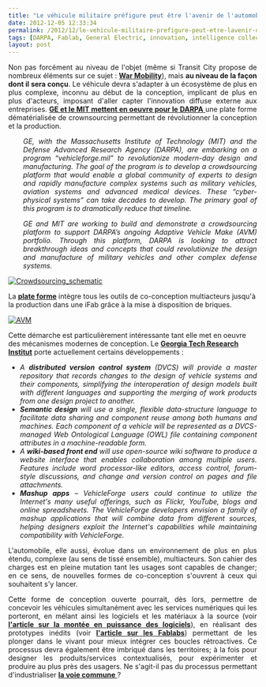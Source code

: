 ```yaml
---
title: "Le véhicule militaire préfigure peut être l'avenir de l'automobile"
date: 2012-12-05 12:33:34
permalink: /2012/12/le-vehicule-militaire-prefigure-peut-etre-lavenir-de-lautomobile.html
tags: [DARPA, Fablab, General Electric, innovation, intelligence collective, internet, internet des objets, MIT, plate-forme]
layout: post
---
```


<p style="text-align: justify">Non pas forcément au niveau de l'objet (même si Transit City propose de nombreux éléments sur ce sujet : <strong><a href="http://transit-city.blogspot.fr/2012/10/next-mule-smlxl.html" target="_blank">War Mobility</a></strong>), mais <strong>au niveau de la façon dont il sera conçu</strong>. Le véhicule devra s'adapter à un écosystème de plus en plus complexe, inconnu au début de la conception, implicant de plus en plus d'acteurs, imposant d'aller capter l'innovation diffuse externe aux entreprises. <a href="http://www.businesswire.com/news/home/20120405006106/en" target="_blank"><strong>GE et le MIT mettent en oeuvre pour le DARPA</strong> </a>une plate forme dématérialisée de crownsourcing permettant de révolutionner la conception et la production.</p> <p style="text-align: justify;padding-left: 30px"><em>GE, with the Massachusetts Institute of Technology (MIT) and the Defense Advanced Research Agency (DARPA), are embarking on a program “vehicleforge.mil” to revolutionize modern-day design and manufacturing. The goal of the program is to develop a crowdsourcing platform that would enable a global community of experts to design and rapidly manufacture complex systems such as military vehicles, aviation systems and advanced medical devices. These “cyber-physical systems” can take decades to develop. The primary goal of this program is to dramatically reduce that timeline. </em></p> <p style="text-align: justify;padding-left: 30px"><em>GE and MIT are working to build and demonstrate a crowdsourcing platform to support DARPA’s ongoing Adaptive Vehicle Make (AVM) portfolio. Through this platform, DARPA is looking to attract breakthrough ideas and concepts that could revolutionize the design and manufacture of military vehicles and other complex defense systems.</em></p> <p style="text-align: justify"> <a class="asset-img-link" href="https://gabrielplassat.github.io/transportsdufutur/wp-content/uploads/sites/6/old/6a0120a66d2ad4970b017ee5ef1a86970d-pi.jpg"><img alt="Crowdsourcing_schematic" class="asset  asset-image at-xid-6a0120a66d2ad4970b017ee5ef1a86970d" src="/wp-content/uploads/sites/6/old/6a0120a66d2ad4970b017ee5ef1a86970d-500wi.jpg" style="margin-right: auto;margin-left: auto" title="Crowdsourcing_schematic" /></a></p> <p style="text-align: justify"> </p>  <!--more-->  La <strong><a href="http://www.darpa.mil/Our_Work/TTO/Programs/Adaptive_Vehicle_Make__(AVM).aspx" target="_blank">plate forme</a></strong> intègre tous les outils de co-conception multiacteurs jusqu'à la production dans une iFab grâce à la mise à disposition de briques. <p style="text-align: justify"> <a class="asset-img-link" href="https://gabrielplassat.github.io/transportsdufutur/wp-content/uploads/sites/6/old/6a0120a66d2ad4970b017ee5ef2426970d-pi.jpg"><img alt="AVM" border="0" class="asset  asset-image at-xid-6a0120a66d2ad4970b017ee5ef2426970d image-full" src="/wp-content/uploads/sites/6/old/6a0120a66d2ad4970b017ee5ef2426970d-800wi.jpg" title="AVM" /></a></p> <p>Cette démarche est particulièrement intéressante tant elle met en oeuvre des mécanismes modernes de conception. Le <strong><a href="http://www.gtri.gatech.edu/casestudy/complex-systems-gtri-online-collaborative-vehicleforge" target="_blank">Georgia Tech Research Institut</a></strong> porte actuellement certains développements :</p> <ul> <li> <div style="text-align: justify"><em>A <strong>distributed version control system</strong> (DVCS) will provide a master repository that records changes to the design of vehicle systems and their components, simplifying the interoperation of design models built with different languages and supporting the merging of work products from one design project to another. </em></div> </li> <li> <div style="text-align: justify"><em><strong>Semantic design</strong> will use a single, flexible data-structure language to facilitate data sharing and component reuse among both humans and machines. Each component of a vehicle will be represented as a DVCS-managed Web Ontological Language (OWL) file containing component attributes in a machine-readable form. </em></div> </li> <li> <div style="text-align: justify"><em>A <strong>wiki-based front end</strong> will use open-source wiki software to produce a website interface that enables collaboration among multiple users. Features include word processor-like editors, access control, forum-style discussions, and change and version control on pages and file attachments. <strong></strong></em></div> </li> <li> <div style="text-align: justify"><em><strong>Mashup apps</strong> – VehicleForge users could continue to utilize the Internet's many useful offerings, such as Flickr, YouTube, blogs and online spreadsheets. The VehicleForge developers envision a family of mashup applications that will combine data from different sources, helping designers exploit the Internet's capabilities while maintaining compatibility with VehicleForge.</em> </div> </li> </ul> <p style="text-align: justify">L'automobile, elle aussi, évolue dans un environnement de plus en plus étendu, complexe (au sens de tissé ensemble), multiacteurs. Son cahier des charges est en pleine mutation tant les usages sont capables de changer; en ce sens, de nouvelles formes de co-conception s'ouvrent à ceux qui souhaitent s'y lancer. </p> <p style="text-align: justify">Cette forme de conception ouverte pourrait, dès lors, permettre de concevoir les véhicules simultanément avec les services numériques qui les porteront, en mélant ainsi les logiciels et les matériaux à la source (voir <strong><a href="https://gabrielplassat.github.io/transportsdufutur/2012/11/le-logiciel-devore-le-monde-quand-les-codes-dominent-les-objets.html" target="_blank">l'article sur la montée en puissance des logiciels</a></strong>), en réalisant des prototypes inédits (voir <strong><a href="https://gabrielplassat.github.io/transportsdufutur/2012/08/le-numerique-change-les-modes-de-production-des-objets-et-potentiellement-nos-relations-a-ces-objets.html" target="_blank">l'article sur les Fablabs</a></strong>) permettant de les plonger dans le vivant pour mieux intégrer ces boucles rétroactives. Ce processus devra également être imbriqué dans les territoires; à la fois pour designer les produits/services contextualisés, pour expérimenter et produire au plus près des usagers. Ne s'agit-il pas du processus permettant d'industrialiser <a href="https://gabrielplassat.github.io/transportsdufutur/2012/10/la-voie-de-lequilibre-industries-citoyens-environnement-et-territoires.html" target="_blank"><strong>la voie commune</strong> </a>?</p> <p> </p>
